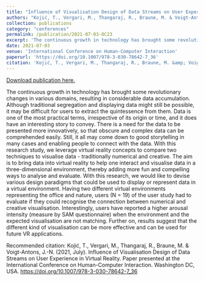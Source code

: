 ```yaml
---
title: "Influence of Visualisation Design of Data Streams on User Experience in Virtual Reality"
authors: "Kojić, T., Vergari, M., Thangaraj, R., Braune, M. & Voigt-Antons, J.-N."
collection: publications
category: "conferences"
permalink: /publication/2021-07-03-OC23
excerpt: 'The continuous growth in technology has brought some revolutionary changes in various domains, resulting in considerable data accumulation. Although traditional segregation and displaying data might still be possible, it may be difficult for users to extract the quintessence from them. Data is one of the most practical terms, irrespective of its origin or time, and it does have an interesting story to convey. There is a need for the data to be presented more innovatively, so that obscure and complex data can be comprehended easily. Still, it all may come down to good storytelling in many cases and enabling people to connect with the data. With this research study, we leverage virtual reality concepts to compare two techniques to visualise data - traditionally numerical and creative. The aim is to bring data into virtual reality to help one interact and visualise data in a three-dimensional environment, thereby adding more fun and compelling ways to analyse and evaluate. With this research, we would like to devise various design paradigms that could be used to display or represent data in a virtual environment. Having two different virtual environments representing the office and nature, users (N = 19) of the user study had to evaluate if they could recognise the connection between numerical and creative visualisation. Interestingly, users have reported a higher arousal intensity (measure by SAM questionnaire) when the environment and the expected visualisation are not matching. Further on, results suggest that the different kind of visualisation can be more effective and can be used for future VR applications.'
date: 2021-07-03
venue: 'International Conference on Human-Computer Interaction'
paperurl: 'https://doi.org/10.1007/978-3-030-78642-7_36'
citation: 'Kojić, T., Vergari, M., Thangaraj, R., Braune, M. &amp; Voigt-Antons, J.-N. (2021, July). Influence of Visualisation Design of Data Streams on User Experience in Virtual Reality. Paper presented at the International Conference on Human-Computer Interaction. Washington DC, USA. https://doi.org/10.1007/978-3-030-78642-7_36'
---
```


<a href='https://doi.org/10.1007/978-3-030-78642-7_36'>Download publication here.</a>

The continuous growth in technology has brought some revolutionary changes in various domains, resulting in considerable data accumulation. Although traditional segregation and displaying data might still be possible, it may be difficult for users to extract the quintessence from them. Data is one of the most practical terms, irrespective of its origin or time, and it does have an interesting story to convey. There is a need for the data to be presented more innovatively, so that obscure and complex data can be comprehended easily. Still, it all may come down to good storytelling in many cases and enabling people to connect with the data. With this research study, we leverage virtual reality concepts to compare two techniques to visualise data - traditionally numerical and creative. The aim is to bring data into virtual reality to help one interact and visualise data in a three-dimensional environment, thereby adding more fun and compelling ways to analyse and evaluate. With this research, we would like to devise various design paradigms that could be used to display or represent data in a virtual environment. Having two different virtual environments representing the office and nature, users (N = 19) of the user study had to evaluate if they could recognise the connection between numerical and creative visualisation. Interestingly, users have reported a higher arousal intensity (measure by SAM questionnaire) when the environment and the expected visualisation are not matching. Further on, results suggest that the different kind of visualisation can be more effective and can be used for future VR applications.

Recommended citation: Kojić, T., Vergari, M., Thangaraj, R., Braune, M. & Voigt-Antons, J.-N. (2021, July). Influence of Visualisation Design of Data Streams on User Experience in Virtual Reality. Paper presented at the International Conference on Human-Computer Interaction. Washington DC, USA. https://doi.org/10.1007/978-3-030-78642-7_36
